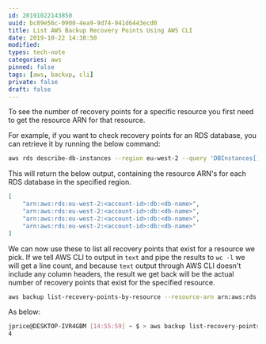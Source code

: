 ```yaml
---
id: 20191022143850
uuid: bc89e56c-0900-4ea9-9d74-941d6443ecd0
title: List AWS Backup Recovery Points Using AWS CLI
date: 2019-10-22 14:38:50
modified: 
types: tech-note
categories: aws
pinned: false
tags: [aws, backup, cli]
private: false
draft: false
---
```


To see the number of recovery points for a specific resource you first need to get the resource ARN for that resource.

For example, if you want to check recovery points for an RDS database, you can retrieve it by running the below command:

``` sh
aws rds describe-db-instances --region eu-west-2 --query 'DBInstances[].DBInstanceArn'
```

This will return the below output, containing the resource ARN's for each RDS database in the specified region.

``` json
[
    "arn:aws:rds:eu-west-2:<account-id>:db:<db-name>",
    "arn:aws:rds:eu-west-2:<account-id>:db:<db-name>",
    "arn:aws:rds:eu-west-2:<account-id>:db:<db-name>",
    "arn:aws:rds:eu-west-2:<account-id>:db:<db-name>"
]
```

We can now use these to list all recovery points that exist for a resource we pick. If we tell AWS CLI to output in `text` and pipe the results to `wc -l` we will get a line count, and because `text` output through AWS CLI doesn't include any column headers, the result we get back will be the actual number of recovery points that exist for the specified resource.

``` sh
aws backup list-recovery-points-by-resource --resource-arn arn:aws:rds:eu-west-2:<account-id>:db:<db-name> --region eu-west-2 --output text | wc -l
```

As below:

``` sh
jprice@DESKTOP-IVR4GBM [14:55:59] ~ $ > aws backup list-recovery-points-by-resource --resource-arn arn:aws:rds:eu-west-2:<account-id>:db:<db-name> --region eu-west-2 --output text | wc -l
4
```
